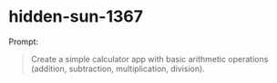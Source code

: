 # hidden-sun-1367

Prompt:
> Create a simple calculator app with basic arithmetic operations (addition, subtraction, multiplication, division).